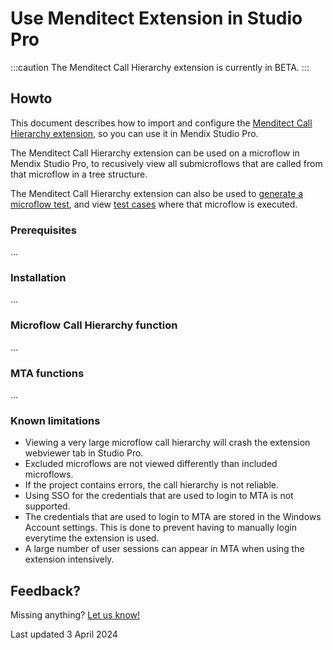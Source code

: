 # Use Menditect Extension in Studio Pro

:::caution
The Menditect Call Hierarchy extension is currently in BETA.
:::

## Howto

This document describes how to import and configure the [Menditect Call Hierarchy extension](https://marketplace.mendix.com/link/component/xxx), so you can use it in Mendix Studio Pro.

The Menditect Call Hierarchy extension can be used on a microflow in Mendix Studio Pro, to recusively view all submicroflows that are called from that microflow in a tree structure.

The Menditect Call Hierarchy extension can also be used to [generate a microflow test](generate-test#test-a-microflow), and view [test cases](../../test-case) where that microflow is executed.

### Prerequisites

...

### Installation

...

### Microflow Call Hierarchy function

...

### MTA functions

...

### Known limitations

- Viewing a very large microflow call hierarchy will crash the extension webviewer tab in Studio Pro.
- Excluded microflows are not viewed differently than included microflows.
- If the project contains errors, the call hierarchy is not reliable.
- Using SSO for the credentials that are used to login to MTA is not supported.
- The credentials that are used to login to MTA are stored in the Windows Account settings. This is done to prevent having to manually login everytime the extension is used.
- A large number of user sessions can appear in MTA when using the extension intensively. 

## Feedback?
Missing anything? [Let us know!](mailto:support@menditect.com)

Last updated 3 April 2024